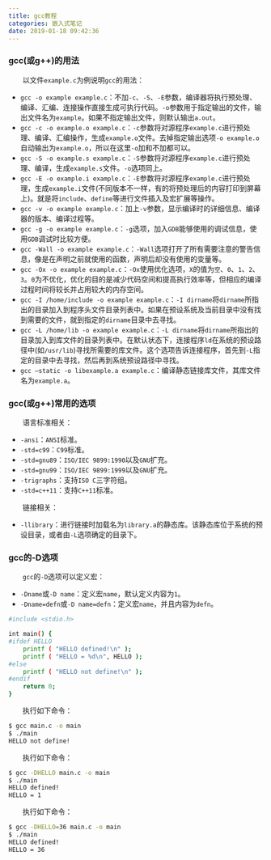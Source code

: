 ```yaml
---
title: gcc教程
categories: 嵌入式笔记
date: 2019-01-18 09:42:36
---
```

### gcc(或g++)的用法

&emsp;&emsp;以文件`example.c`为例说明`gcc`的用法：

- `gcc -o example example.c`：不加`-c`、`-S`、`-E`参数，编译器将执行预处理、编译、汇编、连接操作直接生成可执行代码。`-o`参数用于指定输出的文件，输出文件名为`example`。如果不指定输出文件，则默认输出`a.out`。
- `gcc -c -o example.o example.c`：`-c`参数将对源程序`example.c`进行预处理、编译、汇编操作，生成`example.o`文件。去掉指定输出选项`-o example.o`自动输出为`example.o`，所以在这里`-o`加和不加都可以。
- `gcc -S -o example.s example.c`：`-S`参数将对源程序`example.c`进行预处理、编译，生成`example.s`文件。`-o`选项同上。
- `gcc -E -o example.i example.c`：`-E`参数将对源程序`example.c`进行预处理，生成`example.i`文件(不同版本不一样，有的将预处理后的内容打印到屏幕上)。就是将`include`、`define`等进行文件插入及宏扩展等操作。
- `gcc -v -o example example.c`：加上`-v`参数，显示编译时的详细信息、编译器的版本、编译过程等。
- `gcc -g -o example example.c`：`-g`选项，加入`GDB`能够使用的调试信息，使用`GDB`调试时比较方便。
- `gcc -Wall -o example example.c`：`-Wall`选项打开了所有需要注意的警告信息，像是在声明之前就使用的函数，声明后却没有使用的变量等。
- `gcc -Ox -o example example.c`：`-Ox`使用优化选项，`X`的值为`空`、`0`、`1`、`2`、`3`。`0`为不优化，优化的目的是减少代码空间和提高执行效率等，但相应的编译过程时间将较长并占用较大的内存空间。
- `gcc -I /home/include -o example example.c`：`-I dirname`将`dirname`所指出的目录加入到程序头文件目录列表中。如果在预设系统及当前目录中没有找到需要的文件，就到指定的`dirname`目录中去寻找。
- `gcc -L /home/lib -o example example.c`：`-L dirname`将`dirname`所指出的目录加入到库文件的目录列表中。在默认状态下，连接程序`ld`在系统的预设路径中(如`/usr/lib`)寻找所需要的库文件。这个选项告诉连接程序，首先到`-L`指定的目录中去寻找，然后再到系统预设路径中寻找。
- `gcc –static -o libexample.a example.c`：编译静态链接库文件，其库文件名为`example.a`。

### gcc(或g++)常用的选项

&emsp;&emsp;语言标准相关：

- `-ansi`：`ANSI`标准。
- `-std=c99`：`C99`标准。
- `-std=gnu89`：`ISO/IEC 9899:1990`以及`GNU`扩充。
- `-std=gnu99`：`ISO/IEC 9899:1999`以及`GNU`扩充。
- `-trigraphs`：支持`ISO C`三字符组。
- `-std=c++11`：支持`C++11`标准。

&emsp;&emsp;链接相关：

- `-llibrary`：进行链接时加载名为`library.a`的静态库。该静态库位于系统的预设目录，或者由`-L`选项确定的目录下。

### gcc的-D选项

&emsp;&emsp;`gcc`的`-D`选项可以定义宏：

- `-Dname`或`-D name`：定义宏`name`，默认定义内容为`1`。
- `-Dname=defn`或`-D name=defn`：定义宏`name`，并且内容为`defn`。

``` bash
#include <stdio.h>

int main() {
#ifdef HELLO
    printf ( "HELLO defined!\n" );
    printf ( "HELLO = %d\n", HELLO );
#else
    printf ( "HELLO not define!\n" );
#endif
    return 0;
}
```

&emsp;&emsp;执行如下命令：

``` bash
$ gcc main.c -o main
$ ./main
HELLO not define!
```

&emsp;&emsp;执行如下命令：

``` bash
$ gcc -DHELLO main.c -o main
$ ./main
HELLO defined!
HELLO = 1
```

&emsp;&emsp;执行如下命令：

``` bash
$ gcc -DHELLO=36 main.c -o main
$ ./main
HELLO defined!
HELLO = 36
```